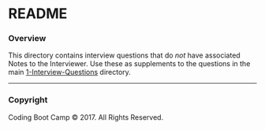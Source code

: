 # README

### Overview

This directory contains interview questions that do _not_ have associated Notes to the Interviewer. Use these as supplements to the questions in the main [1-Interview-Questions](../1-Interview-Questions) directory.

- - -

### Copyright

Coding Boot Camp © 2017. All Rights Reserved.

